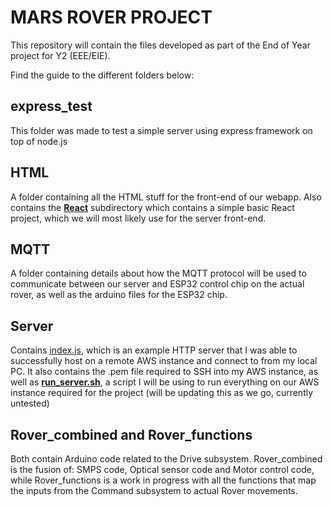MARS ROVER PROJECT
==================
This repository will contain the files developed as part of the End of Year project for Y2 (EEE/EIE).

Find the guide to the different folders below:

express_test
------------
This folder was made to test a simple server using express framework on top of node.js

HTML
----
A folder containing all the HTML stuff for the front-end of our webapp. Also contains the [**React**](HTML/React) subdirectory which contains a simple basic React project, which we will most likely use for the server front-end.

MQTT
----
A folder containing details about how the MQTT protocol will be used to communicate between our server and ESP32 control chip on the actual rover, as well as the arduino files for the ESP32 chip.

Server
------
Contains [index.js](Server/index.js), which is an example HTTP server that I was able to successfully host on a remote AWS instance and connect to from my local PC. It also contains the .pem file required to SSH into my AWS instance, as well as [**run_server.sh**](Server/run_server.sh), a script I will be using to run everything on our AWS instance required for the project (will be updating this as we go, currently untested)

Rover_combined and Rover_functions
------
Both contain Arduino code related to the Drive subsystem. 
Rover_combined is the fusion of: SMPS code, Optical sensor code and Motor control code, while Rover_functions is a work in progress with all the functions that map the inputs from the Command subsystem to actual Rover movements.
